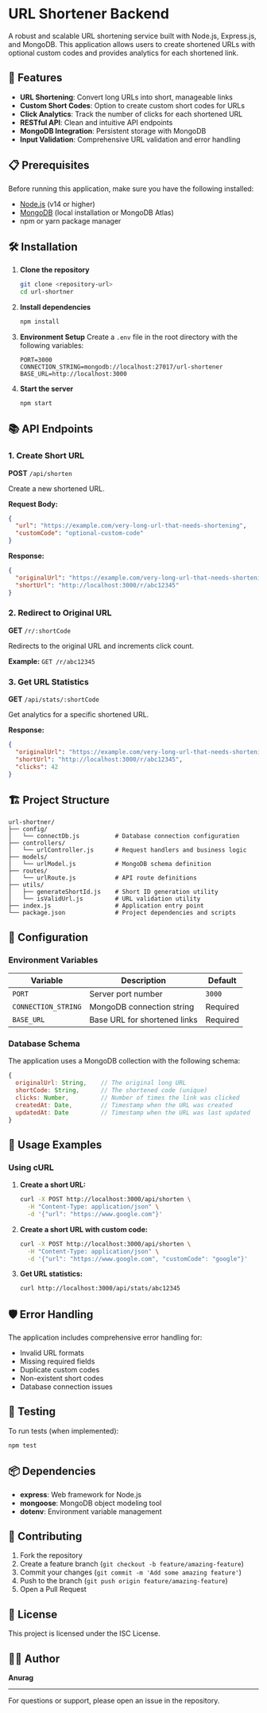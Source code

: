 # URL Shortener Backend

A robust and scalable URL shortening service built with Node.js, Express.js, and MongoDB. This application allows users to create shortened URLs with optional custom codes and provides analytics for each shortened link.

## 🚀 Features

- **URL Shortening**: Convert long URLs into short, manageable links
- **Custom Short Codes**: Option to create custom short codes for URLs
- **Click Analytics**: Track the number of clicks for each shortened URL
- **RESTful API**: Clean and intuitive API endpoints
- **MongoDB Integration**: Persistent storage with MongoDB
- **Input Validation**: Comprehensive URL validation and error handling

## 📋 Prerequisites

Before running this application, make sure you have the following installed:

- [Node.js](https://nodejs.org/) (v14 or higher)
- [MongoDB](https://www.mongodb.com/) (local installation or MongoDB Atlas)
- npm or yarn package manager

## 🛠️ Installation

1. **Clone the repository**
   ```bash
   git clone <repository-url>
   cd url-shortner
   ```

2. **Install dependencies**
   ```bash
   npm install
   ```

3. **Environment Setup**
   Create a `.env` file in the root directory with the following variables:
   ```env
   PORT=3000
   CONNECTION_STRING=mongodb://localhost:27017/url-shortener
   BASE_URL=http://localhost:3000
   ```

4. **Start the server**
   ```bash
   npm start
   ```

## 📚 API Endpoints

### 1. Create Short URL
**POST** `/api/shorten`

Create a new shortened URL.

**Request Body:**
```json
{
  "url": "https://example.com/very-long-url-that-needs-shortening",
  "customCode": "optional-custom-code"
}
```

**Response:**
```json
{
  "originalUrl": "https://example.com/very-long-url-that-needs-shortening",
  "shortUrl": "http://localhost:3000/r/abc12345"
}
```

### 2. Redirect to Original URL
**GET** `/r/:shortCode`

Redirects to the original URL and increments click count.

**Example:** `GET /r/abc12345`

### 3. Get URL Statistics
**GET** `/api/stats/:shortCode`

Get analytics for a specific shortened URL.

**Response:**
```json
{
  "originalUrl": "https://example.com/very-long-url-that-needs-shortening",
  "shortUrl": "http://localhost:3000/r/abc12345",
  "clicks": 42
}
```

## 🏗️ Project Structure

```
url-shortner/
├── config/
│   └── connectDb.js          # Database connection configuration
├── controllers/
│   └── urlController.js      # Request handlers and business logic
├── models/
│   └── urlModel.js           # MongoDB schema definition
├── routes/
│   └── urlRoute.js           # API route definitions
├── utils/
│   ├── generateShortId.js    # Short ID generation utility
│   └── isValidUrl.js         # URL validation utility
├── index.js                  # Application entry point
└── package.json              # Project dependencies and scripts
```

## 🔧 Configuration

### Environment Variables

| Variable | Description | Default |
|----------|-------------|---------|
| `PORT` | Server port number | `3000` |
| `CONNECTION_STRING` | MongoDB connection string | Required |
| `BASE_URL` | Base URL for shortened links | Required |

### Database Schema

The application uses a MongoDB collection with the following schema:

```javascript
{
  originalUrl: String,    // The original long URL
  shortCode: String,      // The shortened code (unique)
  clicks: Number,         // Number of times the link was clicked
  createdAt: Date,        // Timestamp when the URL was created
  updatedAt: Date         // Timestamp when the URL was last updated
}
```

## 🚀 Usage Examples

### Using cURL

1. **Create a short URL:**
   ```bash
   curl -X POST http://localhost:3000/api/shorten \
     -H "Content-Type: application/json" \
     -d '{"url": "https://www.google.com"}'
   ```

2. **Create a short URL with custom code:**
   ```bash
   curl -X POST http://localhost:3000/api/shorten \
     -H "Content-Type: application/json" \
     -d '{"url": "https://www.google.com", "customCode": "google"}'
   ```

3. **Get URL statistics:**
   ```bash
   curl http://localhost:3000/api/stats/abc12345
   ```

## 🛡️ Error Handling

The application includes comprehensive error handling for:

- Invalid URL formats
- Missing required fields
- Duplicate custom codes
- Non-existent short codes
- Database connection issues

## 🧪 Testing

To run tests (when implemented):
```bash
npm test
```

## 📦 Dependencies

- **express**: Web framework for Node.js
- **mongoose**: MongoDB object modeling tool
- **dotenv**: Environment variable management

## 🤝 Contributing

1. Fork the repository
2. Create a feature branch (`git checkout -b feature/amazing-feature`)
3. Commit your changes (`git commit -m 'Add some amazing feature'`)
4. Push to the branch (`git push origin feature/amazing-feature`)
5. Open a Pull Request

## 📄 License

This project is licensed under the ISC License.

## 👨‍💻 Author

**Anurag**

---

For questions or support, please open an issue in the repository. 